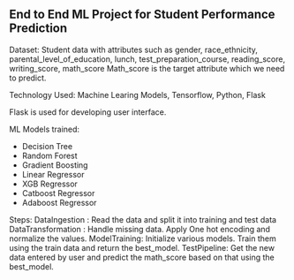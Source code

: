 ## End to End ML Project for Student Performance Prediction

Dataset: Student data with attributes such as gender, race_ethnicity, parental_level_of_education, lunch, test_preparation_course, reading_score, writing_score, math_score
Math_score is the target attribute which we need to predict.

Technology Used: Machine Learing Models, Tensorflow, Python, Flask

Flask is used for developing user interface.

ML Models trained: 
- Decision Tree
- Random Forest
- Gradient Boosting
- Linear Regressor
- XGB Regressor
- Catboost Regressor
- Adaboost Regressor

Steps:
DataIngestion : Read the data and split it into training and test data
DataTransformation : Handle missing data. Apply One hot encoding and normalize the values.
ModelTraining: Initialize various models. Train them using the train data and return the best_model.
TestPipeline: Get the new data entered by user and predict the math_score based on that using the best_model.

